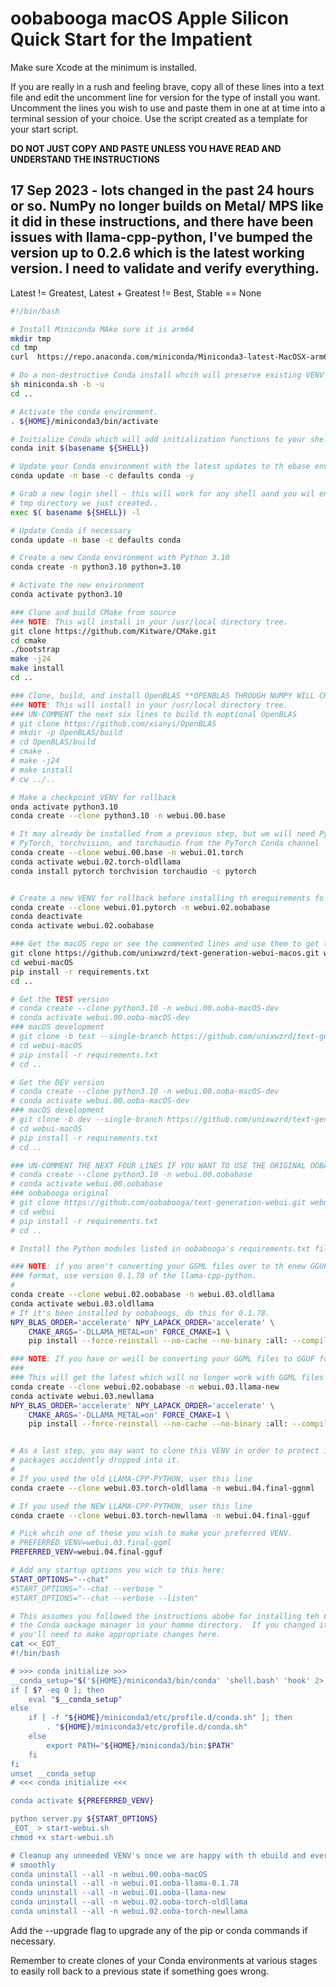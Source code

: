 # oobabooga macOS Apple Silicon Quick Start for the Impatient

Make sure Xcode at the minimum is installed.

If you are really in a rush and feeling brave, copy all of these lines into a text file and edit the uncomment line for version for the type of install you want. Uncomment the lines you wish to use and paste them in one at at time into a terminal session of your choice. Use the script created as a template for your start script.

**DO NOT JUST COPY AND PASTE UNLESS YOU HAVE READ AND UNDERSTAND THE INSTRUCTIONS**

## 17 Sep 2023 - lots changed in the past 24 hours or so.  NumPy no longer builds on Metal/ MPS like it did in these instructions, and there have been issues with llama-cpp-python, I've bumped the version up to 0.2.6 which is the latest working version. I need to validate and verify everything.

Latest != Greatest, Latest + Greatest != Best, Stable == None

```bash
#!/bin/bash

# Install Miniconda MAke sure it is arm64
mkdir tmp
cd tmp
curl  https://repo.anaconda.com/miniconda/Miniconda3-latest-MacOSX-arm64.sh -o miniconda.sh

# Do a non-destructive Conda install whcih will preserve existing VENV's
sh miniconda.sh -b -u
cd ..

# Activate the conda environment.
. ${HOME}/miniconda3/bin/activate

# Initialize Conda which will add initialization functions to your shell's profile.
conda init $(basename ${SHELL})

# Update your Conda environment with the latest updates to th ebase environment
conda update -n base -c defaults conda -y

# Grab a new login shell - this will work for any shell aand you wil enter back in the
# tmp directory we just created..
exec $( basename ${SHELL}) -l

# Update Conda if necessary
conda update -n base -c defaults conda

# Create a new Conda environment with Python 3.10
conda create -n python3.10 python=3.10

# Activate the new environment
conda activate python3.10

### Clone and build CMake from source
### NOTE: This will install in your /usr/local directory tree.
git clone https://github.com/Kitware/CMake.git
cd cmake
./bootstrap
make -j24
make install
cd ..

### Clone, build, and install OpenBLAS **OPENBLAS THROUGH NUMPY WILL CHANGE SOON, NEW INFOiRMATION**
### NOTE: This will install in your /usr/local directory tree.
### UN-COMMENT the next six lines to build th eoptional OpenBLAS
# git clone https://github.com/xianyi/OpenBLAS
# mkdir -p OpenBLAS/build
# cd OpenBLAS/build
# cmake .
# make -j24
# make install
# cw ../..

# Make a checkpoint VENV for rollback
onda activate python3.10
conda create --clone python3.10 -n webui.00.base

# It may already be installed from a previous step, but we will need PyTorch re-installed.
# PyTorch, torchvision, and torchaudio from the PyTorch Conda channel
conda create --clone webui.00.base -n webui.01.torch
conda activate webui.02.torch-oldllama
conda install pytorch torchvision torchaudio -c pytorch


# Create a new VENV for rollback before installing th erequirements fo rthe webui.
conda create --clone webui.01.pytorch -n webui.02.oobabase
conda deactivate
conda activate webui.02.oobabase 

### Get the macOS repo or see the commented lines and use them to get the development or original.
git clone https://github.com/unixwzrd/text-generation-webui-macos.git webui-macOS
cd webui-macOS
pip install -r requirements.txt
cd ..

# Get the TEST version
# conda create --clone python3.10 -n webui.00.ooba-macOS-dev
# conda activate webui.00.ooba-macOS-dev
### macOS development
# git clone -b test --single-branch https://github.com/unixwzrd/text-generation-webui-macos.git webui-macOS-dev
# cd webui-macOS
# pip install -r requirements.txt
# cd ..

# Get the DEV version
# conda create --clone python3.10 -n webui.00.ooba-macOS-dev
# conda activate webui.00.ooba-macOS-dev
### macOS development
# git clone -b dev --single-branch https://github.com/unixwzrd/text-generation-webui-macos.git webui-macOS-dev
# cd webui-macOS
# pip install -r requirements.txt
# cd ..

### UN-COMMENT THE NEXT FOUR LINES IF YOU WANT TO USE THE ORIGINAL OOBABOOGA
# conda create --clone python3.10 -n webui.00.oobabase
# conda activate webui.00.oobabase
### oobabooga original
# git clone https://github.com/oobabooga/text-generation-webui.git webui
# cd webui
# pip install -r requirements.txt
# cd ..

# Install the Python modules listed in oobabooga's requirements.txt file

### NOTE: if you aren't converting your GGML files over to th enew GGUF
### format, use version 0.1.78 of the llama-cpp-python.
#
conda create --clone webui.02.oobabase -n webui.03.oldllama
conda activate webui.03.oldllama
# If it's been installed by oobaboogs, do this for 0.1.78.  
NPY_BLAS_ORDER='accelerate' NPY_LAPACK_ORDER='accelerate' \
    CMAKE_ARGS='-DLLAMA_METAL=on' FORCE_CMAKE=1 \
    pip install --force-reinstall --no-cache --no-binary :all: --compile llama-cpp-python==0.1.78

### NOTE: If you have or weill be converting your GGML files to GGUF format, use this.
###
### This will get the latest which will no longer work with GGML files until you convert them.
conda create --clone webui.02.oobabase -n webui.03.llama-new
conda activate webui.03.newllama
NPY_BLAS_ORDER='accelerate' NPY_LAPACK_ORDER='accelerate' \
    CMAKE_ARGS='-DLLAMA_METAL=on' FORCE_CMAKE=1 \
    pip install --force-reinstall --no-cache --no-binary :all: --compile llama-cpp-python==0.2.6


# As a last step, you may want to clone this VENV in order to protect it from having
# packages accidently dropped into it.
#
# If you used the old LLAMA-CPP-PYTHON, user this line
conda craete --clone webui.03.torch-oldllama -n webui.04.final-ggnml

# If you used the NEW LLAMA-CPP-PYTHON, user this line
conda craete --clone webui.03.torch-newllama -n webui.04.final-gguf

# Pick whcih one of these you wish to make your preferred VENV.
# PREFERRED_VENV=webui.03.final-ggml
PREFERRED_VENV=webui.04.final-gguf

# Add any startup options you wich to this here:
START_OPTIONS="--chat"
#START_OPTIONS="--chat --verbose "
#START_OPTIONS="--chat --verbose --listen"

# This assumes you followed the instructions abobe for installing teh Conda or upgrading
# the Conda oackage manager in your homme directory.  If you changed it to someting else,
# you'll need to make appropriate changes here.
cat <<_EOT_
#!/bin/bash

# >>> conda initialize >>>
__conda_setup="$('${HOME}/miniconda3/bin/conda' 'shell.bash' 'hook' 2> /dev/null)"
if [ $? -eq 0 ]; then
    eval "$__conda_setup"
else
    if [ -f "${HOME}/miniconda3/etc/profile.d/conda.sh" ]; then
        . "${HOME}/miniconda3/etc/profile.d/conda.sh"
    else
        export PATH="${HOME}/miniconda3/bin:$PATH"
    fi
fi
unset __conda_setup
# <<< conda initialize <<<

conda activate ${PREFERRED_VENV}

python server.py ${START_OPTIONS}
_EOT_ > start-webui.sh
chmod +x start-webui.sh

# Cleanup any unneeded VENV's once we are happy with th ebuild and everytihng is running
# smoothly
conda uninstall --all -n webui.00.ooba-macOS
conda uninstall --all -n webui.01.ooba-llama-0.1.78
conda uninstall --all -n webui.01.ooba-llama-new
conda uninstall --all -n webui.02.ooba-torch-oldllama
conda uninstall --all -n webui.02.ooba-torch-newllama
```

Add the --upgrade flag to upgrade any of the pip or conda commands if necessary.

Remember to create clones of your Conda environments at various stages to easily roll back to a previous state if something goes wrong.
